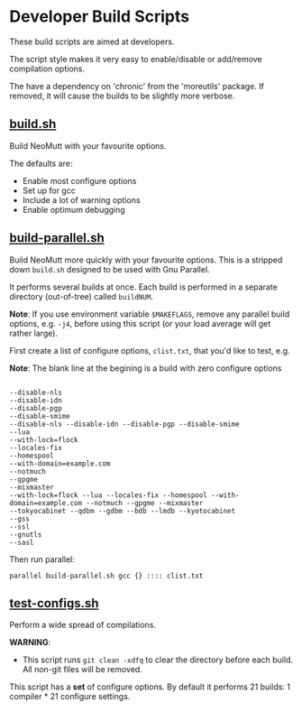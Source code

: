 # Developer Build Scripts

These build scripts are aimed at developers.

The script style makes it very easy to enable/disable or add/remove compilation options.

The have a dependency on 'chronic' from the 'moreutils' package.
If removed, it will cause the builds to be slightly more verbose.

## [build.sh](build.sh)

Build NeoMutt with your favourite options.

The defaults are:
- Enable most configure options
- Set up for gcc
- Include a lot of warning options
- Enable optimum debugging

## [build-parallel.sh](build-parallel.sh)

Build NeoMutt more quickly with your favourite options.
This is a stripped down `build.sh` designed to be used with Gnu Parallel.

It performs several builds at once.
Each build is performed in a separate directory (out-of-tree) called `buildNUM`.

**Note**: If you use environment variable `$MAKEFLAGS`, remove any parallel
      build options, e.g. `-j4`, before using this script (or your load average
      will get rather large).

First create a list of configure options, `clist.txt`, that you'd like to test, e.g.

**Note**: The blank line at the begining is a build with zero configure options

```

--disable-nls
--disable-idn
--disable-pgp
--disable-smime
--disable-nls --disable-idn --disable-pgp --disable-smime
--lua
--with-lock=flock
--locales-fix
--homespool
--with-domain=example.com
--notmuch
--gpgme
--mixmaster
--with-lock=flock --lua --locales-fix --homespool --with-domain=example.com --notmuch --gpgme --mixmaster
--tokyocabinet --qdbm --gdbm --bdb --lmdb --kyotocabinet
--gss
--ssl
--gnutls
--sasl
```

Then run parallel:

```
parallel build-parallel.sh gcc {} :::: clist.txt
```

## [test-configs.sh](test-configs.sh)

Perform a wide spread of compilations.

**WARNING**:
- This script runs `git clean -xdfq` to clear the directory before each build.
  All non-git files will be removed.

This script has a **set** of configure options.
By default it performs 21 builds: 1 compiler \* 21 configure settings.

